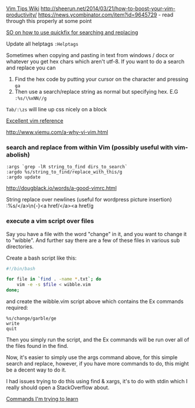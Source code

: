 [Vim Tips Wiki](http://vim.wikia.com/wiki/Vim_Tips_Wiki)
http://sheerun.net/2014/03/21/how-to-boost-your-vim-productivity/
https://news.ycombinator.com/item?id=9645729 - read through this properly at some point

[SO on how to use quickfix for searching and replacing](http://stackoverflow.com/questions/5686206/search-replace-using-quickfix-list-in-vim)

Update all helptags `:Helptags`

Sometimes when copying and pasting in text from windows / docx or whatever you
get hex chars which aren't utf-8.  If you want to do a search and replace you
can

1. Find the hex code by putting your cursor on the character and pressing `ga`
2. Then use a search/replace string as normal but specifying hex.  E.G `:%s/\%xNN//g`

`Tab/:\zs` will line up css nicely on a block

[Excellent vim reference](http://www.danielmiessler.com/study/vim/)

http://www.viemu.com/a-why-vi-vim.html


### search and replace from within Vim (possibly useful with vim-abolish)

```
:args `grep -lR string_to_find dirs_to_search`
:argdo %s/string_to_find/replace_with_this/g
:argdo update
```

http://dougblack.io/words/a-good-vimrc.html


String replace over newlines (useful for wordpress picture insertion)  
:%s/<\/a>\n\{-}<a href/<\/a><a href/g


### execute a vim script over files
Say you have a file with the word "change" in it, and you want to change
it to "wibble". And further say there are a few of these files in various
sub directories.

Create a bash script like this:

```bash
#!/bin/bash

for file in `find . -name *.txt`; do
	vim -e -s $file < wibble.vim
done;
```

and create the wibble.vim script above which contains the Ex commands
required:

```
%s/change/garble/ge
write
quit
```

Then you simply run the script, and the Ex commands will be run over
all of the files found in the find.

Now, it's easier to simply use the args command above, for this simple
search and replace, however, if you have more commands to do, this
might be a decent way to do it.

I had issues trying to do this using find & xargs, it's to do with
stdin which I really should open a StackOverflow about.

[Commands I'm trying to learn](commands_to_learn.md)
